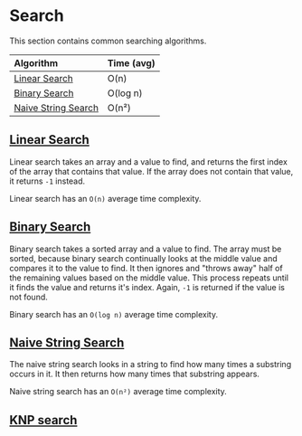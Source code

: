 # Search

This section contains common searching algorithms.

| Algorithm                                   | Time (avg) |
| :------------------------------------------ | :--------- |
| [Linear Search](linearSearch.js)            | O(n)       |
| [Binary Search](binarySearch.js)            | O(log n)   |
| [Naive String Search](naiveStringSearch.js) | O(n²)      |

## [Linear Search](linearSearch.js)

Linear search takes an array and a value to find, and returns the first index of the array that contains that value. If the array does not contain that value, it returns `-1` instead.

Linear search has an `O(n)` average time complexity.

## [Binary Search](binarySearch.js)

Binary search takes a sorted array and a value to find. The array must be sorted, because binary search continually looks at the middle value and compares it to the value to find. It then ignores and "throws away" half of the remaining values based on the middle value. This process repeats until it finds the value and returns it's index. Again, `-1` is returned if the value is not found.

Binary search has an `O(log n)` average time complexity.

## [Naive String Search](naiveStringSearch.js)

The naive string search looks in a string to find how many times a substring occurs in it. It then returns how many times that substring appears.

Naive string search has an `O(n²)` average time complexity.

## [KNP search]()
